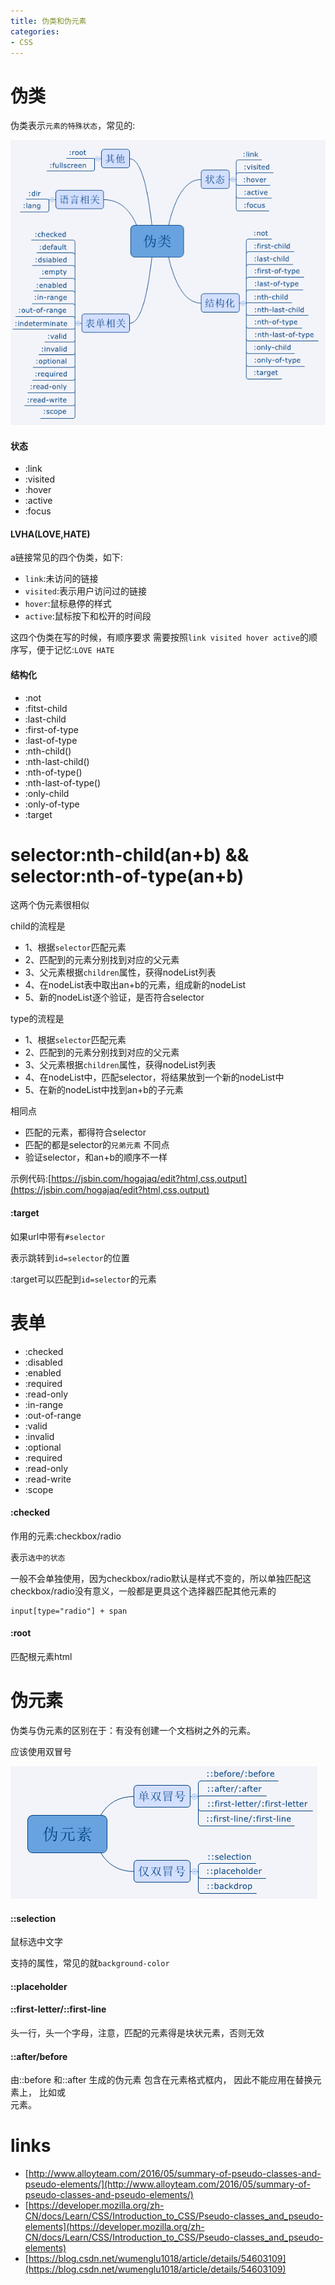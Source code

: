 ```yaml
---
title: 伪类和伪元素
categories: 
- CSS
---
```


# 伪类
伪类表示`元素的特殊状态`，常见的:

![](./images/fake-class.png)

#### 状态

- :link
- :visited
- :hover
- :active
- :focus




#### LVHA(LOVE,HATE)

a链接常见的四个伪类，如下:
- `link`:未访问的链接
- `visited`:表示用户访问过的链接
- `hover`:鼠标悬停的样式
- `active`:鼠标按下和松开的时间段

这四个伪类在写的时候，有顺序要求
需要按照`link visited hover active`的顺序写，便于记忆:`LOVE HATE`



#### 结构化

- :not
- :fitst-child
- :last-child
- :first-of-type
- :last-of-type
- :nth-child()
- :nth-last-child()
- :nth-of-type()
- :nth-last-of-type()
- :only-child
- :only-of-type
- :target











# selector:nth-child(an+b) && selector:nth-of-type(an+b)

这两个伪元素很相似

child的流程是

- 1、根据`selector`匹配元素
- 2、匹配到的元素分别找到对应的父元素
- 3、父元素根据`children`属性，获得nodeList列表
- 4、在nodeList表中取出an+b的元素，组成新的nodeList
- 5、新的nodeList逐个验证，是否符合selector


type的流程是

- 1、根据`selector`匹配元素
- 2、匹配到的元素分别找到对应的父元素
- 3、父元素根据`children`属性，获得nodeList列表
- 4、在nodeList中，匹配selector，将结果放到一个新的nodeList中
- 5、在新的nodeList中找到an+b的子元素


相同点
- 匹配的元素，都得符合selector
- 匹配的都是selector的`兄弟元素`
不同点
- 验证selector，和an+b的顺序不一样



示例代码:[https://jsbin.com/hogajaq/edit?html,css,output](https://jsbin.com/hogajaq/edit?html,css,output)




#### :target

如果url中带有`#selector`

表示跳转到`id=selector`的位置

:target可以匹配到`id=selector`的元素


# 表单
- :checked
- :disabled
- :enabled
- :required
- :read-only
- :in-range
- :out-of-range
- :valid
- :invalid
- :optional
- :required
- :read-only
- :read-write
- :scope


#### :checked
作用的元素:checkbox/radio

表示`选中的状态`

一般不会单独使用，因为checkbox/radio默认是样式不变的，所以单独匹配这checkbox/radio没有意义，一般都是更具这个选择器匹配其他元素的


```
input[type="radio"] + span 
```

#### :root

匹配根元素html



# 伪元素
伪类与伪元素的区别在于：有没有创建一个文档树之外的元素。

应该使用双冒号

![](./images/fake-element.png)


#### ::selection

鼠标选中文字

支持的属性，常见的就`background-color`

#### ::placeholder

#### ::first-letter/::first-line
头一行，头一个字母，注意，匹配的元素得是块状元素，否则无效


#### ::after/before

由::before 和::after 生成的伪元素 包含在元素格式框内， 因此不能应用在替换元素上， 比如<img>或<br> 元素。


# links

- [http://www.alloyteam.com/2016/05/summary-of-pseudo-classes-and-pseudo-elements/](http://www.alloyteam.com/2016/05/summary-of-pseudo-classes-and-pseudo-elements/)
- [https://developer.mozilla.org/zh-CN/docs/Learn/CSS/Introduction_to_CSS/Pseudo-classes_and_pseudo-elements](https://developer.mozilla.org/zh-CN/docs/Learn/CSS/Introduction_to_CSS/Pseudo-classes_and_pseudo-elements)
- [https://blog.csdn.net/wumenglu1018/article/details/54603109](https://blog.csdn.net/wumenglu1018/article/details/54603109)